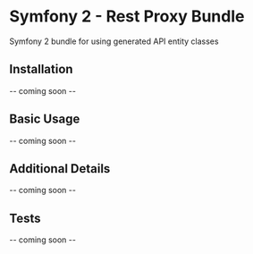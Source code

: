 # Symfony 2 - Rest Proxy Bundle

Symfony 2 bundle for using generated API entity classes

## Installation

-- coming soon --

## Basic Usage

-- coming soon --

## Additional Details

-- coming soon --

## Tests

-- coming soon --
